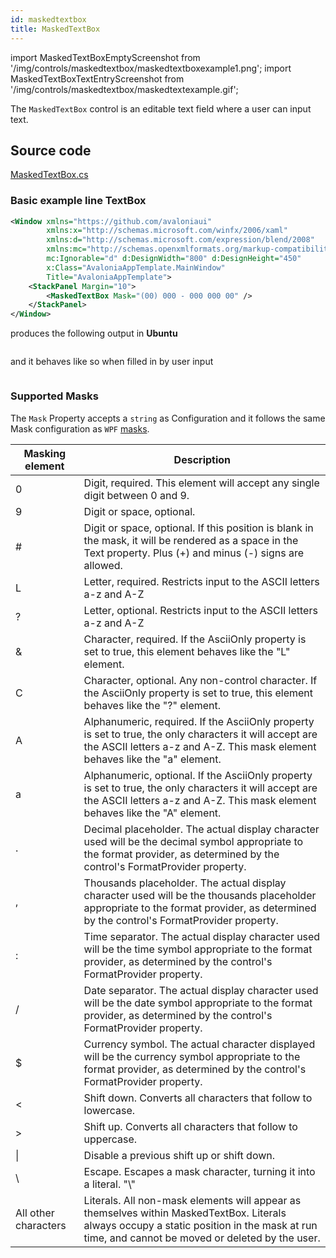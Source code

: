 ```yaml
---
id: maskedtextbox
title: MaskedTextBox
---
```


import MaskedTextBoxEmptyScreenshot from '/img/controls/maskedtextbox/maskedtextboxexample1.png';
import MaskedTextBoxTextEntryScreenshot from '/img/controls/maskedtextbox/maskedtextexample.gif';

The `MaskedTextBox` control is an editable text field where a user can input text.

## Source code

[MaskedTextBox.cs](https://github.com/AvaloniaUI/Avalonia/blob/master/src/Avalonia.Controls/MaskedTextBox.cs)

### Basic example line TextBox

```xml
<Window xmlns="https://github.com/avaloniaui"
        xmlns:x="http://schemas.microsoft.com/winfx/2006/xaml"
        xmlns:d="http://schemas.microsoft.com/expression/blend/2008"
        xmlns:mc="http://schemas.openxmlformats.org/markup-compatibility/2006"
        mc:Ignorable="d" d:DesignWidth="800" d:DesignHeight="450"
        x:Class="AvaloniaAppTemplate.MainWindow"
        Title="AvaloniaAppTemplate">
    <StackPanel Margin="10">
        <MaskedTextBox Mask="(00) 000 - 000 000 00" />
    </StackPanel>
</Window>
```

produces the following output in **Ubuntu**

<img className="center" src={MaskedTextBoxEmptyScreenshot} alt="" />

and it behaves like so when filled in by user input

<img className="center" src={MaskedTextBoxTextEntryScreenshot} alt="" />

### Supported Masks

The `Mask` Property accepts a `string` as Configuration and it follows the same Mask configuration as `WPF` [masks](https://docs.microsoft.com/en-us/dotnet/api/system.windows.forms.maskedtextbox.mask?view=windowsdesktop-6.0#remarks).

| Masking element | Description |
| -- | -- |
0 | Digit, required. This element will accept any single digit between 0 and 9. |
9 |	Digit or space, optional. |
\# |	Digit or space, optional. If this position is blank in the mask, it will be rendered as a space in the Text property. Plus (+) and minus (-) signs are allowed.
L |	Letter, required. Restricts input to the ASCII letters a-z and A-Z | This mask element is equivalent to [a-zA-Z] in regular expressions.
? |	Letter, optional. Restricts input to the ASCII letters a-z and A-Z | This mask element is equivalent to [a-zA-Z]? in regular expressions.
& |	Character, required. If the AsciiOnly property is set to true, this element behaves like the "L" element.
C |	Character, optional. Any non-control character. If the AsciiOnly property is set to true, this element behaves like the "?" element.
A |	Alphanumeric, required. If the AsciiOnly property is set to true, the only characters it will accept are the ASCII letters a-z and A-Z. This mask element behaves like the "a" element.
a | Alphanumeric, optional. If the AsciiOnly property is set to true, the only characters it will accept are the ASCII letters a-z and A-Z. This mask element behaves like the "A" element.
. | Decimal placeholder. The actual display character used will be the decimal symbol appropriate to the format provider, as determined by the control's FormatProvider property.
, | Thousands placeholder. The actual display character used will be the thousands placeholder appropriate to the format provider, as determined by the control's FormatProvider property.
: | Time separator. The actual display character used will be the time symbol appropriate to the format provider, as determined by the control's FormatProvider property.
/ | Date separator. The actual display character used will be the date symbol appropriate to the format provider, as determined by the control's FormatProvider property.
$ | Currency symbol. The actual character displayed will be the currency symbol appropriate to the format provider, as determined by the control's FormatProvider property.
\< | Shift down. Converts all characters that follow to lowercase.
\> | Shift up. Converts all characters that follow to uppercase.
\| | Disable a previous shift up or shift down.
\\ | Escape. Escapes a mask character, turning it into a literal. "\\" | is the escape sequence for a backslash.
All other characters | Literals. All non-mask elements will appear as themselves within MaskedTextBox. Literals always occupy a static position in the mask at run time, and cannot be moved or deleted by the user.

